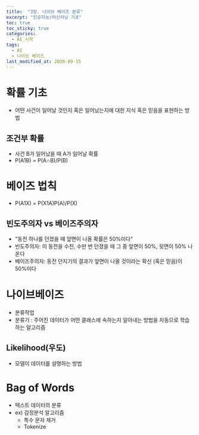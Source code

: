 ```yaml
---
title:  "3장. 나이브 베이즈 분류"
excerpt: "인공지능/머신러닝 기초"
toc: true
toc_sticky: true
categories:
  - AI_시작
tags:
  - AI
  - 나이브 베이즈
last_modified_at: 2020-09-15
---
```


# 확률 기초

* 어떤 사건이 일어날 것인지 혹은 일어났는지에 대한 지식 혹은 믿음을 표현하는 방법

## 조건부 확률

* 사건 B가 일어났을 때 A가 일어날 확률
* P(A1B) = P(A∩B)/P(B)

# 베이즈 법칙

* P(A1X) = P(X1A)P(A)/P(X)

## 빈도주의자 vs 베이즈주의자

* "동전 하나를 던졌을 때 앞면이 나올 확률은 50%이다"
* 빈도주의자: 이 동전을 수천, 수만 번 던졌을 때 그 중 앞면이 50%, 뒷면이 50% 나온다
* 베이즈주의자: 동전 던지기의 결과가 앞면이 나올 것이라는 확신 (혹은 믿음)이 50%이다

# 나이브베이즈

* 분류작업   
* 분류기 : 주어진 데이터가 어떤 클래스에 속하는지 알아내는 방법을 자동으로 학습하는 알고리즘

## Likelihood(우도)

* 모델이 데이터를 설명하는 방법

# Bag of Words

* 텍스트 데이터의 분류
* ex) 감정분석 알고리즘
  * 특수 문자 제거
  * Tokenize
